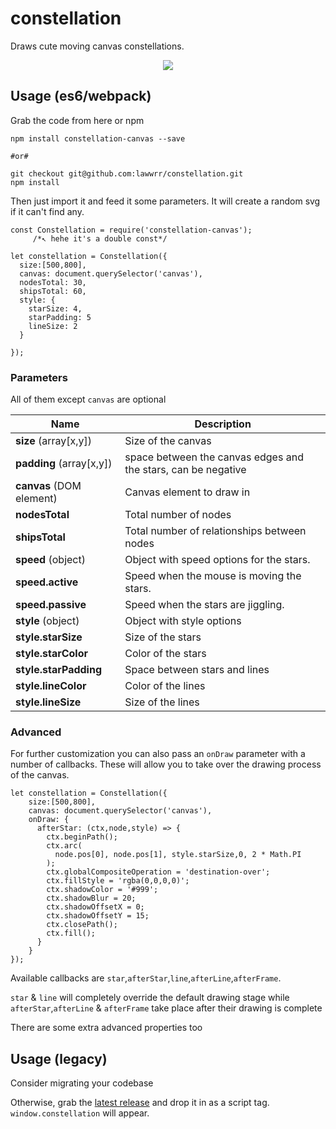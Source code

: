 # constellation
Draws cute moving canvas constellations.

<p align="center">
  <img src="http://i.imgur.com/gLCMGoi.png">
</p>

## Usage (es6/webpack)
Grab the code from here or npm

    npm install constellation-canvas --save

    #or#

    git checkout git@github.com:lawwrr/constellation.git
    npm install

Then just import it and feed it some parameters. It will create a random svg if it can't find any.

    const Constellation = require('constellation-canvas');
         /*↖️ hehe it's a double const*/

    let constellation = Constellation({
      size:[500,800],
      canvas: document.querySelector('canvas'),
      nodesTotal: 30,
      shipsTotal: 60,
      style: {
        starSize: 4,
        starPadding: 5
        lineSize: 2
      }

    });


### Parameters

All of them except `canvas` are optional

| Name | Description |
| --- | --- |
| **size** (array[x,y]) | Size of the canvas |
| **padding** (array[x,y]) | space between the canvas edges and the stars, can be negative  |
| **canvas** (DOM element) | Canvas element to draw in |
| **nodesTotal** | Total number of nodes |
| **shipsTotal** | Total number of relationships between nodes |
| **speed** (object) | Object with speed options for the stars. |
| **speed.active** | Speed when the mouse is moving the stars. |
| **speed.passive** | Speed when the stars are jiggling. |
| **style** (object) | Object with style options |
| **style.starSize** | Size of the stars |
| **style.starColor** | Color of the stars |
| **style.starPadding** | Space between stars and lines |
| **style.lineColor** | Color of the lines |
| **style.lineSize** | Size of the lines |


### Advanced

For further customization you can also pass an `onDraw` parameter with a number of callbacks. These will allow you to take over the drawing process of the canvas.

    let constellation = Constellation({
        size:[500,800],
        canvas: document.querySelector('canvas'),
        onDraw: {
          afterStar: (ctx,node,style) => {
            ctx.beginPath();
            ctx.arc(
              node.pos[0], node.pos[1], style.starSize,0, 2 * Math.PI
            );
            ctx.globalCompositeOperation = 'destination-over';
            ctx.fillStyle = 'rgba(0,0,0,0)';
            ctx.shadowColor = '#999';
            ctx.shadowBlur = 20;
            ctx.shadowOffsetX = 0;
            ctx.shadowOffsetY = 15;
            ctx.closePath();
            ctx.fill();
          }
        }
    });

Available callbacks are `star`,`afterStar`,`line`,`afterLine`,`afterFrame`.

`star` & `line` will completely override the default drawing stage while `afterStar`,`afterLine` & `afterFrame` take place after their drawing is complete

There are some extra advanced properties too


## Usage (legacy)
Consider migrating your codebase

Otherwise, grab the [latest release](https://github.com/thenextweb/indexdotco-js/releases) and drop it in as a script tag. `window.constellation` will appear.
